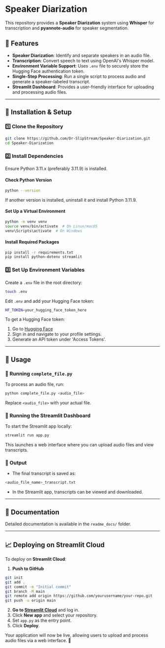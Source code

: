 # Speaker Diarization

This repository provides a **Speaker Diarization** system using **Whisper** for transcription and **pyannote-audio** for speaker segmentation.

## 📌 Features
- **Speaker Diarization**: Identify and separate speakers in an audio file.
- **Transcription**: Convert speech to text using OpenAI's Whisper model.
- **Environment Variable Support**: Uses `.env` file to securely store the Hugging Face authentication token.
- **Single-Step Processing**: Run a single script to process audio and generate a speaker-labeled transcript.
- **Streamlit Dashboard**: Provides a user-friendly interface for uploading and processing audio files.

---
## 🚀 Installation & Setup

### 1️⃣ Clone the Repository
```sh
git clone https://github.com/Dr-SlipStream/Speaker-Diarization.git
cd Speaker-Diarization
```

### 2️⃣ Install Dependencies
Ensure Python 3.11.x (preferably 3.11.9) is installed.

#### **Check Python Version**
```sh
python --version
```
If another version is installed, uninstall it and install Python 3.11.9.

#### **Set Up a Virtual Environment**
```sh
python -m venv venv
source venv/bin/activate  # On Linux/macOS
venv\Scripts\activate  # On Windows
```

#### **Install Required Packages**
```sh
pip install -r requirements.txt
pip install python-dotenv streamlit
```

### 3️⃣ Set Up Environment Variables
Create a `.env` file in the root directory:
```sh
touch .env
```
Edit `.env` and add your Hugging Face token:
```sh
HF_TOKEN=your_hugging_face_token_here
```

To get a Hugging Face token:
1. Go to [Hugging Face](https://huggingface.co/)
2. Sign in and navigate to your profile settings.
3. Generate an API token under 'Access Tokens'.

---
## 🐛 Usage

### 🔹 Running `complete_file.py`
To process an audio file, run:
```sh
python complete_file.py <audio_file>
```
Replace `<audio_file>` with your actual file.

### 🔹 Running the Streamlit Dashboard
To start the Streamlit app locally:
```sh
streamlit run app.py
```
This launches a web interface where you can upload audio files and view transcripts.

### 🔹 Output
- The final transcript is saved as:
```sh
<audio_file_name>_transcript.txt
```
- In the Streamlit app, transcripts can be viewed and downloaded.

---
## 📂 Documentation
Detailed documentation is available in the `readme_docs/` folder.

---
## 📈 Deploying on Streamlit Cloud
To deploy on **Streamlit Cloud**:

1. **Push to GitHub**
```sh
git init
git add .
git commit -m "Initial commit"
git branch -M main
git remote add origin https://github.com/yourusername/your-repo.git
git push -u origin main
```
2. **Go to [Streamlit Cloud](https://share.streamlit.io/)** and log in.
3. Click **New app** and select your repository.
4. Set `app.py` as the entry point.
5. Click **Deploy**.

Your application will now be live, allowing users to upload and process audio files via a web interface. 🚀

